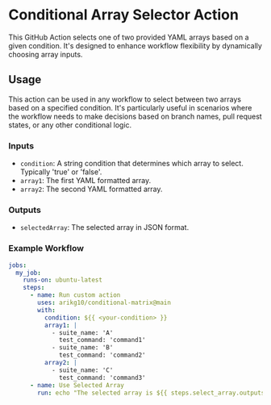 # Conditional Array Selector Action

This GitHub Action selects one of two provided YAML arrays based on a given condition. It's designed to enhance workflow flexibility by dynamically choosing array inputs.

## Usage

This action can be used in any workflow to select between two arrays based on a specified condition. It's particularly useful in scenarios where the workflow needs to make decisions based on branch names, pull request states, or any other conditional logic.

### Inputs

- `condition`: A string condition that determines which array to select. Typically 'true' or 'false'.
- `array1`: The first YAML formatted array.
- `array2`: The second YAML formatted array.

### Outputs

- `selectedArray`: The selected array in JSON format.

### Example Workflow

```yaml
jobs:
  my_job:
    runs-on: ubuntu-latest
    steps:
      - name: Run custom action
        uses: arikg10/conditional-matrix@main
        with:
          condition: ${{ <your-condition> }}
          array1: |
            - suite_name: 'A'
              test_command: 'command1'
            - suite_name: 'B'
              test_command: 'command2'
          array2: |
            - suite_name: 'C'
              test_command: 'command3'
      - name: Use Selected Array
        run: echo "The selected array is ${{ steps.select_array.outputs.selectedArray }}"
